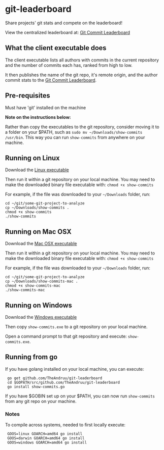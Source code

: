 # git-leaderboard

Share projects' git stats and compete on the leaderboard!

View the centralized leaderboard at: [Git Commit Leaderboard](https://backend-gl.appspot.com/)

## What the client executable does

The client executable lists all authors with commits in the current repository and the number of commits each has, ranked from high to low.  

It then publishes the name of the git repo, it's remote origin, and the author commit stats to the [Git Commit Leaderboard](https://backend-gl.appspot.com/).

## Pre-requisites

Must have 'git' installed on the machine

**Note on the instructions below:**

Rather than copy the executables to the git repository, consider moving it to a folder on your $PATH, such as `sudo mv ~/Downloads/show-commits /usr/bin`.  This way you can run `show-commits` from anywhere on your machine.

## Running on Linux

Download the [Linux executable](https://github.com/TheAndruu/git-leaderboard/raw/master/build/show-commits)

Then run it within a git repository on your local machine.  You may need to make the downloaded binary file executable with: `chmod +x show-commits`

For example, if the file was downloaded to your `~/Downloads` folder, run:

    cd ~/git/some-git-project-to-analyze
    cp ~/Downloads/show-commits .
    chmod +x show-commits
    ./show-commits

## Running on Mac OSX

Download the [Mac OSX executable](https://github.com/TheAndruu/git-leaderboard/raw/master/build/show-commits-mac)

Then run it within a git repository on your local machine.  You may need to make the downloaded binary file executable with: `chmod +x show-commits`

For example, if the file was downloaded to your `~/Downloads` folder, run:

    cd ~/git/some-git-project-to-analyze
    cp ~/Downloads/show-commits-mac .
    chmod +x show-commits-mac
    ./show-commits-mac

## Running on Windows

Download the [Windows executable](https://github.com/TheAndruu/git-leaderboard/raw/master/build/show-commits.exe)

Then copy `show-commits.exe` to a git repository on your local machine.  

Open a command prompt to that git repository and execute: `show-commits.exe`.

## Running from go

If you have golang installed on your local machine, you can execute:

     go get github.com/TheAndruu/git-leaderboard
     cd $GOPATH/src/github.com/TheAndruu/git-leaderboard
     go install show-commits.go

If you have $GOBIN set up on your $PATH, you can now run `show-commits` from any git repo on your machine.

### Notes

To compile across systems, needed to first locally execute:

     GOOS=linux GOARCH=amd64 go install
     GOOS=darwin GOARCH=amd64 go install
     GOOS=windows GOARCH=amd64 go install
